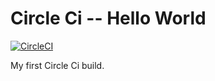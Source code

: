 # Circle Ci -- Hello World

[![CircleCI](https://circleci.com/gh/mmphego/circleci-testing/tree/master.svg?style=svg)](https://circleci.com/gh/mmphego/circleci-testing/tree/master)

My first Circle Ci build.
